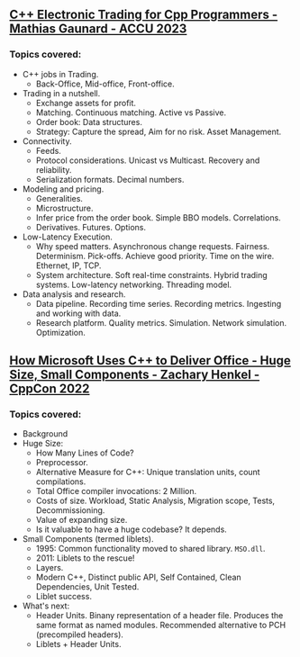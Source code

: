 ## [C++ Electronic Trading for Cpp Programmers - Mathias Gaunard - ACCU 2023](https://www.youtube.com/watch?v=ltT2fDqBCEo)
### Topics covered:
* C++ jobs in Trading.
  * Back-Office, Mid-office, Front-office.
* Trading in a nutshell.
  * Exchange assets for profit.
  * Matching. Continuous matching. Active vs Passive.
  * Order book: Data structures.
  * Strategy: Capture the spread, Aim for no risk. Asset Management.
* Connectivity.
  * Feeds.
  * Protocol considerations. Unicast vs Multicast. Recovery and reliability.
  * Serialization formats. Decimal numbers.
* Modeling and pricing.
  * Generalities.
  * Microstructure.
  * Infer price from the order book. Simple BBO models. Correlations.
  * Derivatives. Futures. Options.
* Low-Latency Execution.
  * Why speed matters. Asynchronous change requests. Fairness. Determinism. Pick-offs. Achieve good priority. Time on the wire. Ethernet, IP, TCP.
  * System architecture. Soft real-time constraints. Hybrid trading systems. Low-latency networking. Threading model.
* Data analysis and research.
  * Data pipeline. Recording time series. Recording metrics. Ingesting and working with data.
  * Research platform. Quality metrics. Simulation. Network simulation. Optimization.

## [How Microsoft Uses C++ to Deliver Office - Huge Size, Small Components - Zachary Henkel - CppCon 2022](https://www.youtube.com/watch?v=0QtX-nMlz0Q)
### Topics covered:
* Background
* Huge Size:
  * How Many Lines of Code?
  * Preprocessor.
  * Alternative Measure for C++: Unique translation units, count compilations.
  * Total Office compiler invocations: 2 Million.
  * Costs of size. Workload, Static Analysis, Migration scope, Tests, Decommissioning.
  * Value of expanding size.
  * Is it valuable to have a huge codebase? It depends.
* Small Components (termed liblets).
  * 1995: Common functionality moved to shared library. `MSO.dll`.
  * 2011: Liblets to the rescue!
  * Layers.
  * Modern C++, Distinct public API, Self Contained, Clean Dependencies, Unit Tested.
  * Liblet success.
* What's next:
  * Header Units. Binany representation of a header file. Produces the same format as named modules. Recommended alternative to PCH (precompiled headers).
  * Liblets + Header Units.



